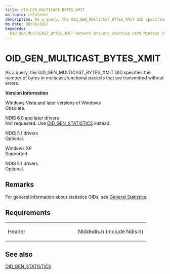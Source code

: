 ```yaml
---
title: OID_GEN_MULTICAST_BYTES_XMIT
ms.topic: reference
description: As a query, the OID_GEN_MULTICAST_BYTES_XMIT OID specifies the number of bytes in multicast/functional packets that are transmitted without errors.
ms.date: 08/08/2017
keywords: 
 -OID_GEN_MULTICAST_BYTES_XMIT Network Drivers Starting with Windows Vista
---
```


# OID\_GEN\_MULTICAST\_BYTES\_XMIT


As a query, the OID\_GEN\_MULTICAST\_BYTES\_XMIT OID specifies the number of bytes in multicast/functional packets that are transmitted without errors.

**Version Information**

<a href="" id="windows-vista-and-later-versions-of-windows"></a>Windows Vista and later versions of Windows  
Obsolete.

<a href="" id="ndis-6-0-and-later-drivers"></a>NDIS 6.0 and later drivers  
Not requested. Use [OID\_GEN\_STATISTICS](oid-gen-statistics.md) instead.

<a href="" id="ndis-5-1-drivers"></a>NDIS 5.1 drivers  
Optional.

<a href="" id="windows-xp"></a>Windows XP  
Supported.

<a href="" id="ndis-5-1-drivers"></a>NDIS 5.1 drivers  
Optional.

## Remarks

For general information about statistics OIDs, see [General Statistics](./ndis-general-statistics-oids.md).

## Requirements

<table>
<colgroup>
<col width="50%" />
<col width="50%" />
</colgroup>
<tbody>
<tr class="odd">
<td><p>Header</p></td>
<td>Ntddndis.h (include Ndis.h)</td>
</tr>
</tbody>
</table>

## See also


[OID\_GEN\_STATISTICS](oid-gen-statistics.md)

 


